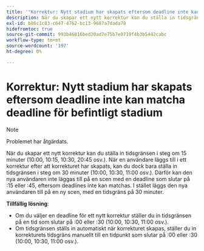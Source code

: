 ```yaml
---
title: '"Korrektur: Nytt stadium har skapats eftersom deadline inte kan matcha deadline för befintligt stadium'
description: När du skapar ett nytt korrektur kan du ställa in tidsgränsen i steg om 15 minuter (10:00, 10:15, 10:30, 20:45 osv.). När en användare läggs till i ett korrektur efter att korrekturet har skapats, kan du dock bara ställa in tidsgränsen i steg om 30 minuter (10:00, 10:30, 11:00 osv.).
exl-id: b86c1c83-c647-4762-bc13-9687a7dada78
hidefromtoc: true
source-git-commit: 993b46816bed20ad7e75b7e0719f4b3b5442cabc
workflow-type: tm+mt
source-wordcount: '197'
ht-degree: 0%

---
```


# Korrektur: Nytt stadium har skapats eftersom deadline inte kan matcha deadline för befintligt stadium

>[!NOTE]
>
>Problemet har åtgärdats.

När du skapar ett nytt korrektur kan du ställa in tidsgränsen i steg om 15 minuter (10:00, 10:15, 10:30, 20:45 osv.). När en användare läggs till i ett korrektur efter att korrekturet har skapats, kan du dock bara ställa in tidsgränsen i steg om 30 minuter (10:00, 10:30, 11:00 osv.). Därför kan den nya användaren inte läggas till på en scen med en deadline som slutar på :15 eller :45, eftersom deadlines inte kan matchas. I stället läggs den nya användaren till på en ny scen, med en tidsgräns på 30 minuter.

**Tillfällig lösning**:

* Om du väljer en deadline för ett nytt korrektur ställer du in tidsgränsen på en tid som slutar på :00 eller :30 (10:00, 10:30, 11:00 osv.).
* Om tidsgränsen ställs in automatiskt när korrekturet skapas, ställer du in korrekturets tidsgräns manuellt till en tidpunkt som slutar på :00 eller :30 (10:00, 10:30, 11:00 osv.).
